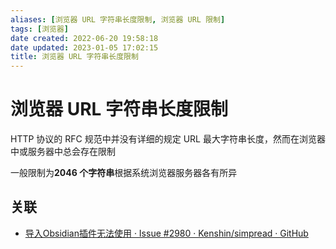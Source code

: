 ```yaml
---
aliases: [浏览器 URL 字符串长度限制, 浏览器 URL 限制]
tags: [浏览器]
date created: 2022-06-20 19:58:18
date updated: 2023-01-05 17:02:15
title: 浏览器 URL 字符串长度限制
---
```


# 浏览器 URL 字符串长度限制

HTTP 协议的 RFC 规范中并没有详细的规定 URL 最大字符串长度，然而在浏览器中或服务器中总会存在限制

一般限制为**2046 个字符串**根据系统浏览器服务器各有所异

## 关联

- [导入Obsidian插件无法使用 · Issue #2980 · Kenshin/simpread · GitHub](https://github.com/Kenshin/simpread/issues/2980)
